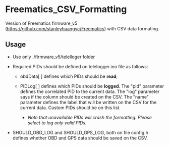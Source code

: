 # Freematics_CSV_Formatting
Version of Freematics firmware_v5 (https://github.com/stanleyhuangyc/Freematics) with CSV data formating.

## Usage
* Use only ./firmware_v5/telelloger folder

* Required PIDs should be defined on telelogger.ino file as follows:

  * obdData[ ] defines which PIDs should be **read**;
  
  * PIDLog[ ] defines which PIDs should be **logged**. The "pid" parameter defines the correlated PID to the current data. The "log" parameter says if the column should be created on the CSV. The "name" parameter defines the label that will be written on the CSV for the current data. Custom PIDs should be on this list.  
    * *Note that unavailable PIDs will crash the formatting. Please select to log only valid PIDs*.
    
* SHOULD_OBD_LOG and SHOULD_GPS_LOG, both on file config.h defines whether OBD and GPS data should be saved on the CSV.
